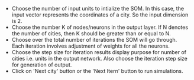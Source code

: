 - Choose the number of input units to intialize the SOM. In this case, the input vector represents the coordinates of a city. So the input dimension is 2.
- Choose the number K of nodes/neurons in the output layer. If N denotes the number of cities, then K should be greater than or equal to N.
- Choose over the total number of iterations the SOM will go through. Each iteration involves adjustment of weights for all the neurons.
- Choose the step size for iteration results display purpose for number of cities i.e. units in the output network. Also choose the iteration step size for generation of output.
- Click on 'Next city' button or the 'Next Itern' button to run simulations.

